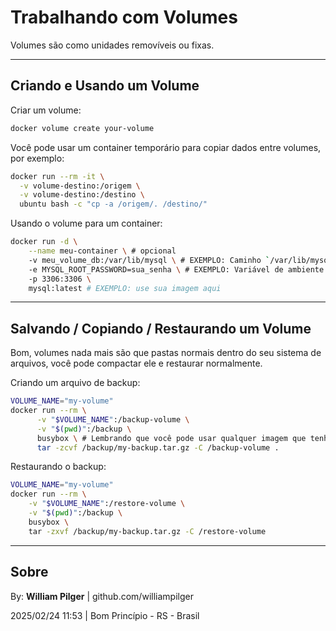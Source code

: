 # Trabalhando com Volumes

Volumes são como unidades removíveis ou fixas.

---

## Criando e Usando um Volume

Criar um volume:
```sh
docker volume create your-volume
```

Você pode usar um container temporário para copiar dados entre volumes, por exemplo:
```sh
docker run --rm -it \
  -v volume-destino:/origem \
  -v volume-destino:/destino \
  ubuntu bash -c "cp -a /origem/. /destino/"
```

Usando o volume para um container:
```sh
docker run -d \
    --name meu-container \ # opcional
    -v meu_volume_db:/var/lib/mysql \ # EXEMPLO: Caminho `/var/lib/mysql` é o caminho de montagem quando for executar um banco MySQL com um volume
    -e MYSQL_ROOT_PASSWORD=sua_senha \ # EXEMPLO: Variável de ambiente
    -p 3306:3306 \
    mysql:latest # EXEMPLO: use sua imagem aqui
```

---

## Salvando / Copiando / Restaurando um Volume

Bom, volumes nada mais são que pastas normais dentro do seu sistema de arquivos, você pode compactar ele e restaurar normalmente.

Criando um arquivo de backup:
```sh
VOLUME_NAME="my-volume"
docker run --rm \
      -v "$VOLUME_NAME":/backup-volume \
      -v "$(pwd)":/backup \
      busybox \ # Lembrando que você pode usar qualquer imagem que tenha o comando tar
      tar -zcvf /backup/my-backup.tar.gz -C /backup-volume .
```
Restaurando o backup:
```sh
VOLUME_NAME="my-volume"
docker run --rm \
    -v "$VOLUME_NAME":/restore-volume \
    -v "$(pwd)":/backup \
    busybox \
    tar -zxvf /backup/my-backup.tar.gz -C /restore-volume
```

---

## Sobre

By: **William Pilger** | github.com/williampilger

2025/02/24 11:53 | Bom Princípio - RS - Brasil
